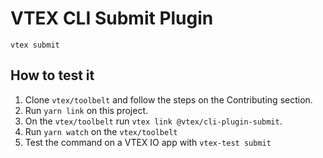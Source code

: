 # VTEX CLI Submit Plugin

`vtex submit`

## How to test it

1. Clone `vtex/toolbelt` and follow the steps on the Contributing section.
2. Run `yarn link` on this project.
3. On the `vtex/toolbelt` run `vtex link @vtex/cli-plugin-submit`.
4. Run `yarn watch` on the `vtex/toolbelt`
5. Test the command on a VTEX IO app with `vtex-test submit`
